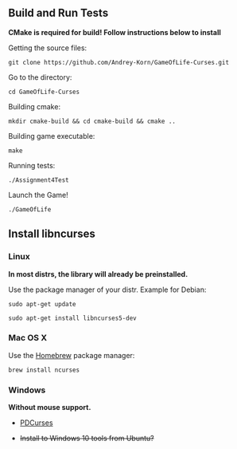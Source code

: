 ## Build and Run Tests

**CMake is required for build! Follow instructions below to install**

Getting the source files:

`git clone https://github.com/Andrey-Korn/GameOfLife-Curses.git`

Go to the directory:

`cd GameOfLife-Curses`

Building cmake:

`mkdir cmake-build && cd cmake-build && cmake ..`

Building game executable:

`make`

Running tests:

`./Assignment4Test`

Launch the Game!

`./GameOfLife`

## Install libncurses

### Linux

**In most distrs, the library will already be preinstalled.**

Use the package manager of your distr. Example for Debian:

`sudo apt-get update`

`sudo apt-get install libncurses5-dev`

### Mac OS X

Use the [Homebrew](https://brew.sh) package manager:

`brew install ncurses`

### Windows

**Without mouse support.**

- [PDCurses](https://pdcurses.sourceforge.io)

- ~~Install to Windows 10 tools from Ubuntu?~~


